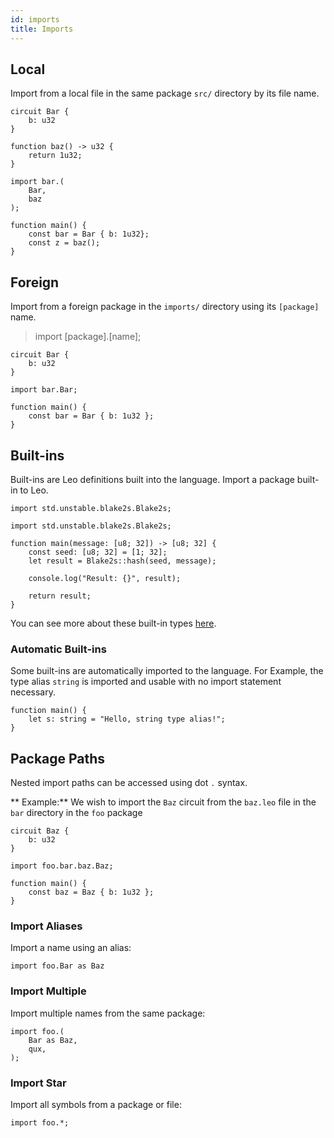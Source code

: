 ```yaml
---
id: imports
title: Imports
---
```

## Local

Import from a local file in the same package `src/` directory by its file name.
```leo title="src/bar.leo"
circuit Bar {
    b: u32
}

function baz() -> u32 {
    return 1u32;
}
```


```leo title="src/main.leo"
import bar.(
    Bar,
    baz
);

function main() {
    const bar = Bar { b: 1u32};
    const z = baz();
}
```

## Foreign

Import from a foreign package in the `imports/` directory using its `[package]` name.
>import [package].[name];

```leo title="imports/bar/src/lib.leo"
circuit Bar {
    b: u32
}
```

```leo title="src/main.leo"
import bar.Bar;

function main() {
    const bar = Bar { b: 1u32 };
}
```

## Built-ins

Built-ins are Leo definitions built into the language.
Import a package built-in to Leo.

```
import std.unstable.blake2s.Blake2s;

import std.unstable.blake2s.Blake2s;

function main(message: [u8; 32]) -> [u8; 32] {
    const seed: [u8; 32] = [1; 32];
    let result = Blake2s::hash(seed, message);

    console.log("Result: {}", result);

    return result;
}
```

You can see more about these built-in types [here](https://github.com/AleoHQ/leo/tree/master/stdlib).

### Automatic Built-ins

Some built-ins are automatically imported to the language.
For Example, the type alias `string` is imported and usable with no import statement necessary.

```
function main() {
    let s: string = "Hello, string type alias!";
}
```

## Package Paths

Nested import paths can be accessed using dot `.` syntax.

** Example:**
We wish to import the `Baz` circuit from the `baz.leo` file in the `bar` directory in the `foo` package

```leo title="imports/foo/src/bar/baz.leo"
circuit Baz {
    b: u32
}
```

```leo title="src/main.leo"
import foo.bar.baz.Baz;

function main() {
    const baz = Baz { b: 1u32 };
}
```

### Import Aliases

Import a name using an alias:
```leo
import foo.Bar as Baz
```

### Import Multiple

Import multiple names from the same package:
```leo
import foo.(
    Bar as Baz,
    qux,
);
```

### Import Star

Import all symbols from a package or file:
```leo
import foo.*;
```
